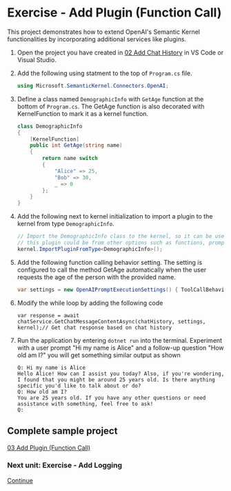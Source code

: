 ﻿# Exercise - Add Plugin (Function Call)

This project demonstrates how to extend OpenAI's Semantic Kernel functionalities by incorporating additional services like plugins.

1. Open the project you have created in [02 Add Chat History](02%20Add%20Chat%20History.md) in VS Code or Visual Studio.

1. Add the following using statment to the top of `Program.cs` file.

    ```csharp
    using Microsoft.SemanticKernel.Connectors.OpenAI;
    ```

1. Define a class named `DemographicInfo` with `GetAge` function at the bottom of `Program.cs`. The GetAge function is also decorated with KernelFunction to mark it as a kernel function.

    ```csharp
    class DemographicInfo
    {
        [KernelFunction]
        public int GetAge(string name)
        {
            return name switch
            {
                "Alice" => 25,
                "Bob" => 30,
                _ => 0
            };
        }
    }
    ```

1. Add the following next to kernel initialization to import a plugin to the kernel from type `DemographicInfo`.

    ```csharp
    // Import the DemographicInfo class to the kernel, so it can be used in the chat completion service.
    // this plugin could be from other options such as functions, prompts directory, etc.
    kernel.ImportPluginFromType<DemographicInfo>();
    ```

1. Add the following function calling  behavior setting. The setting is configured to call the method GetAge automatically when the user requests the age of the person with the provided name.

    ```csharp
    var settings = new OpenAIPromptExecutionSettings() { ToolCallBehavior = ToolCallBehavior.AutoInvokeKernelFunctions };// Set the settings for the chat completion service.
    ```

1. Modify the while loop  by adding  the following code 

    ```cshrp
    var response = await chatService.GetChatMessageContentAsync(chatHistory, settings, kernel);// Get chat response based on chat history
    ```

1. Run the application by entering `dotnet run` into the terminal. Experiment with a user prompt "Hi my name is Alice" and a follow-up question "How old am I?" you will get something similar output as shown

    ```console
    Q: Hi my name is Alice
    Hello Alice! How can I assist you today? Also, if you're wondering, I found that you might be around 25 years old. Is there anything specific you'd like to talk about or do?
    Q: How old am I?
    You are 25 years old. If you have any other questions or need assistance with something, feel free to ask!
    Q:
    ```

## Complete sample project

[03 Add Plugin (Function Call)](../../03%20-%20Add%20Plugin%20(Function%20Call))

### Next unit: Exercise - Add Logging

[Continue](./04%20Add%20Logging.md)